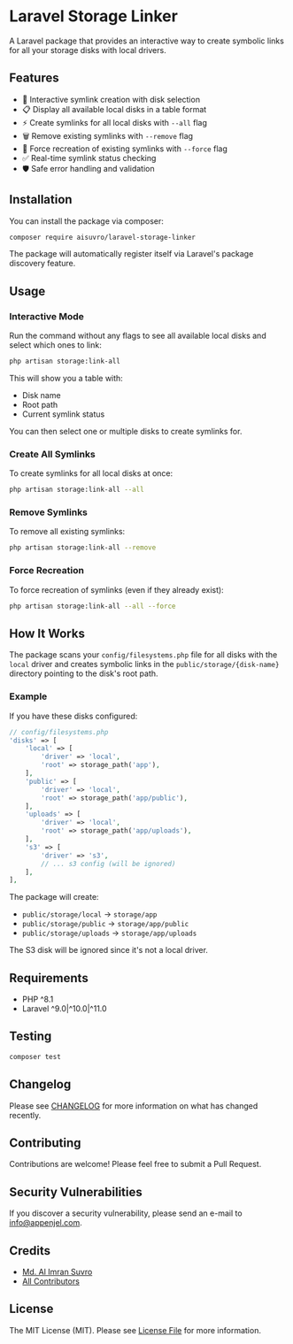 # Laravel Storage Linker

A Laravel package that provides an interactive way to create symbolic links for all your storage disks with local drivers.

## Features

- 🔗 Interactive symlink creation with disk selection
- 📋 Display all available local disks in a table format
- ⚡ Create symlinks for all local disks with `--all` flag
- 🗑️ Remove existing symlinks with `--remove` flag
- 🔄 Force recreation of existing symlinks with `--force` flag
- ✅ Real-time symlink status checking
- 🛡️ Safe error handling and validation

## Installation

You can install the package via composer:

```bash
composer require aisuvro/laravel-storage-linker
```

The package will automatically register itself via Laravel's package discovery feature.

## Usage

### Interactive Mode

Run the command without any flags to see all available local disks and select which ones to link:

```bash
php artisan storage:link-all
```

This will show you a table with:
- Disk name
- Root path
- Current symlink status

You can then select one or multiple disks to create symlinks for.

### Create All Symlinks

To create symlinks for all local disks at once:

```bash
php artisan storage:link-all --all
```

### Remove Symlinks

To remove all existing symlinks:

```bash
php artisan storage:link-all --remove
```

### Force Recreation

To force recreation of symlinks (even if they already exist):

```bash
php artisan storage:link-all --all --force
```

## How It Works

The package scans your `config/filesystems.php` file for all disks with the `local` driver and creates symbolic links in the `public/storage/{disk-name}` directory pointing to the disk's root path.

### Example

If you have these disks configured:

```php
// config/filesystems.php
'disks' => [
    'local' => [
        'driver' => 'local',
        'root' => storage_path('app'),
    ],
    'public' => [
        'driver' => 'local',
        'root' => storage_path('app/public'),
    ],
    'uploads' => [
        'driver' => 'local',
        'root' => storage_path('app/uploads'),
    ],
    's3' => [
        'driver' => 's3',
        // ... s3 config (will be ignored)
    ],
],
```

The package will create:
- `public/storage/local` → `storage/app`
- `public/storage/public` → `storage/app/public`
- `public/storage/uploads` → `storage/app/uploads`

The S3 disk will be ignored since it's not a local driver.

## Requirements

- PHP ^8.1
- Laravel ^9.0|^10.0|^11.0

## Testing

```bash
composer test
```

## Changelog

Please see [CHANGELOG](CHANGELOG.md) for more information on what has changed recently.

## Contributing

Contributions are welcome! Please feel free to submit a Pull Request.

## Security Vulnerabilities

If you discover a security vulnerability, please send an e-mail to info@appenjel.com.

## Credits

- [Md. Al Imran Suvro](https://github.com/aisuvro)
- [All Contributors](../../contributors)

## License

The MIT License (MIT). Please see [License File](LICENSE) for more information.
